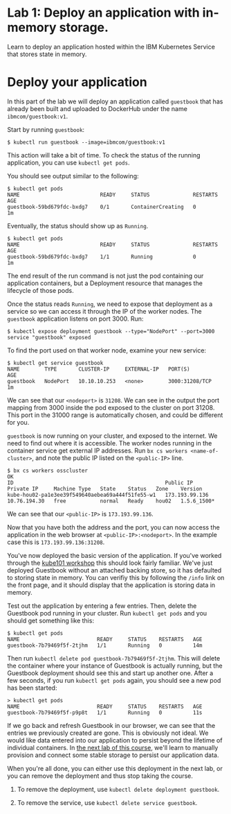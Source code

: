 # Lab 1: Deploy an application with in-memory storage.

Learn to deploy an application hosted within the IBM Kubernetes Service that stores
state in memory.

# Deploy your application

In this part of the lab we will deploy an application called `guestbook`
that has already been built and uploaded to DockerHub under the name
`ibmcom/guestbook:v1`.

Start by running `guestbook`:

```
$ kubectl run guestbook --image=ibmcom/guestbook:v1
```

This action will take a bit of time. To check the status of the running application,
you can use `kubectl get pods`.

You should see output similar to the following:
```
$ kubectl get pods
NAME                          READY     STATUS              RESTARTS   AGE
guestbook-59bd679fdc-bxdg7    0/1       ContainerCreating   0          1m
```
Eventually, the status should show up as `Running`.

```
$ kubectl get pods
NAME                          READY     STATUS              RESTARTS   AGE
guestbook-59bd679fdc-bxdg7    1/1       Running             0          1m
```

The end result of the run command is not just the pod containing our application containers,
but a Deployment resource that manages the lifecycle of those pods.
 
Once the status reads `Running`, we need to expose that deployment as a
service so we can access it through the IP of the worker nodes.
The `guestbook` application listens on port 3000.  Run:

```
$ kubectl expose deployment guestbook --type="NodePort" --port=3000
service "guestbook" exposed
```

To find the port used on that worker node, examine your new service:

```
$ kubectl get service guestbook
NAME        TYPE       CLUSTER-IP     EXTERNAL-IP   PORT(S)          AGE
guestbook   NodePort   10.10.10.253   <none>        3000:31208/TCP   1m
```

We can see that our `<nodeport>` is `31208`. We can see in the output the port mapping from 3000 inside 
the pod exposed to the cluster on port 31208. This port in the 31000 range is automatically chosen, 
and could be different for you.

`guestbook` is now running on your cluster, and exposed to the internet. We need to find out where it is accessible.
The worker nodes running in the container service get external IP addresses.
Run `bx cs workers <name-of-cluster>`, and note the public IP listed on the `<public-IP>` line.

```
$ bx cs workers osscluster
OK
ID                                                 Public IP        Private IP     Machine Type   State    Status   Zone    Version  
kube-hou02-pa1e3ee39f549640aebea69a444f51fe55-w1   173.193.99.136   10.76.194.30   free           normal   Ready    hou02   1.5.6_1500*
```

We can see that our `<public-IP>` is `173.193.99.136`.
   
Now that you have both the address and the port, you can now access the application in the web browser
at `<public-IP>:<nodeport>`. In the example case this is `173.193.99.136:31208`.
   
You've now deployed the basic version of the application. If you've worked through the [kube101 workshop](https://github.com/IBM/kube101/tree/master/workshop)
this should look fairly familiar. We've just deployed Guestbook without an attached backing store, so it has defaulted to storing state in memory. You can verifiy
this by following the `/info` link on the front page, and it should display that the application is storing data in memory.

Test out the application by entering a few entries. Then, delete the Guestbook pod running in your cluster. Run `kubectl get pods` and you should get something
like this:
```
$ kubectl get pods
NAME                         READY     STATUS    RESTARTS   AGE
guestbook-7b79469f5f-2tjhm   1/1       Running   0          14m
```

Then run `kubectl delete pod guestbook-7b79469f5f-2tjhm`. This will delete the container where your instance of Guestbook is actually running, but the Guestbook
deployment should see this and start up another one. After a few seconds, if you run `kubectl get pods` again, you should see a new pod has been started:
```
> kubectl get pods
NAME                         READY     STATUS    RESTARTS   AGE
guestbook-7b79469f5f-p9p8t   1/1       Running   0          11s
```

If we go back and refresh Guestbook in our browser, we can see that the entries 
we previously created are gone. This is obviously not ideal. We would like data
entered into our application to persist beyond the lifetime of individual containers.
In [the next lab of this course](../Lab2/README.md), we'll learn to manually provision
and connect some stable storage to persist our application data.

When you're all done, you can either use this deployment in the next lab,
or you can remove the deployment and thus stop taking the course.

  1. To remove the deployment, use `kubectl delete deployment guestbook`.

  2. To remove the service, use `kubectl delete service guestbook`.
